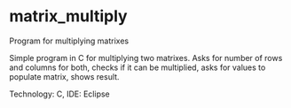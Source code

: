 # matrix_multiply
Program for multiplying matrixes

Simple program in C for multiplying two matrixes. Asks for number of rows and columns for both, checks if it can be multiplied, asks for values to populate matrix, shows result. 

Technology: C, IDE: Eclipse
